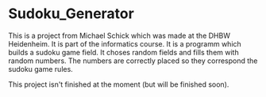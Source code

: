 # Sudoku_Generator
This is a project from Michael Schick which was made at the DHBW Heidenheim.
It is part of the informatics course.
It is a programm which builds a sudoku game field. It choses random fields and fills them with random numbers.
The numbers are correctly placed so they correspond the sudoku game rules.


This project isn't finished at the moment (but will be finished soon).